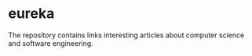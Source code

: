 # eureka
The repository contains links interesting articles about computer science and software engineering.
